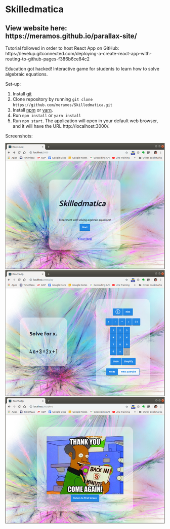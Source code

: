 # Skilledmatica

<h2>View website here: https://meramos.github.io/parallax-site/</h2>
Tutorial followed in order to host React App on GitHub: https://levelup.gitconnected.com/deploying-a-create-react-app-with-routing-to-github-pages-f386b6ce84c2

Education got hacked! Interactive game for students to learn how to solve algebraic equations.

Set-up:

1. Install [git](https://www.linode.com/docs/development/version-control/how-to-install-git-on-linux-mac-and-windows/)
2. Clone repository by running `git clone https://github.com/meramos/Skilledmatica.git`
3. Install [npm](https://docs.npmjs.com/downloading-and-installing-node-js-and-npm) or [yarn](https://yarnpkg.com/lang/en/docs/install/#debian-stable).
4. Run `npm install` or `yarn install`
5. Run `npm start`. The application will open in your default web browser, and it will have the URL http://localhost:3000/.

Screenshots:

![Alt text](skilledmatica_start.png "start screen")
![Alt text](skilledmatica_exercise.png "exercise screen")
![Alt text](skilledmatica_lastscreen.png "last screen")
